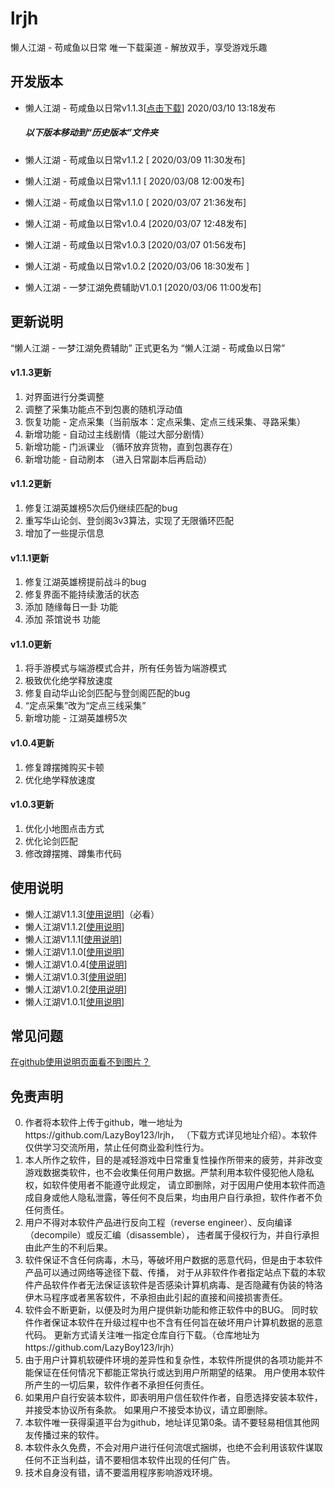 # lrjh
懒人江湖 - 苟咸鱼以日常 唯一下载渠道 - 解放双手，享受游戏乐趣

## 开发版本
- 懒人江湖 - 苟咸鱼以日常v1.1.3[[点击下载](https://github.com/LazyBoy123/lrjh/raw/master/%E6%87%92%E4%BA%BA%E6%B1%9F%E6%B9%96%20-%20%E8%8B%9F%E5%92%B8%E9%B1%BC%E4%BB%A5%E6%97%A5%E5%B8%B8V1.1.2.exe)] 2020/03/10 13:18发布

  ##### 以下版本移动到“历史版本”文件夹

- 懒人江湖 - 苟咸鱼以日常v1.1.2 [ 2020/03/09 11:30发布]

- 懒人江湖 - 苟咸鱼以日常v1.1.1 [ 2020/03/08 12:00发布]

- 懒人江湖 - 苟咸鱼以日常v1.1.0 [ 2020/03/07 21:36发布]

- 懒人江湖 - 苟咸鱼以日常v1.0.4 [2020/03/07 12:48发布]

- 懒人江湖 - 苟咸鱼以日常v1.0.3 [2020/03/07 01:56发布]

- 懒人江湖 - 苟咸鱼以日常v1.0.2 [2020/03/06 18:30发布 ]

- 懒人江湖 - 一梦江湖免费辅助V1.0.1 [2020/03/06 11:00发布]



## 更新说明
“懒人江湖 - 一梦江湖免费辅助” 正式更名为 “懒人江湖 - 苟咸鱼以日常”

#### v1.1.3更新

1. 对界面进行分类调整
2. 调整了采集功能点不到包裹的随机浮动值
3. 恢复功能 - 定点采集（当前版本：定点采集、定点三线采集、寻路采集）
4. 新增功能 - 自动过主线剧情（能过大部分剧情）
5. 新增功能 - 门派课业 （循环放弃货物，直到包裹存在）
6. 新增功能 - 自动刷本 （进入日常副本后再启动）

#### v1.1.2更新
1. 修复江湖英雄榜5次后仍继续匹配的bug
2. 重写华山论剑、登剑阁3v3算法，实现了无限循环匹配
3. 增加了一些提示信息

#### v1.1.1更新

1. 修复江湖英雄榜提前战斗的bug
2. 修复界面不能持续激活的状态
3. 添加 随缘每日一卦 功能
4. 添加 茶馆说书 功能

#### v1.1.0更新

1. 将手游模式与端游模式合并，所有任务皆为端游模式
2. 极致优化绝学释放速度
3. 修复自动华山论剑匹配与登剑阁匹配的bug
4. “定点采集”改为“定点三线采集”
5. 新增功能 - 江湖英雄榜5次

#### v1.0.4更新

1. 修复蹲摆摊购买卡顿
2. 优化绝学释放速度

#### v1.0.3更新
1. 优化小地图点击方式
2. 优化论剑匹配
3. 修改蹲摆摊、蹲集市代码



## 使用说明

- 懒人江湖V1.1.3[[使用说明](https://github.com/LazyBoy123/lrjh/raw/master/%E4%BD%BF%E7%94%A8%E8%AF%B4%E6%98%8E.docx)]（必看）
- 懒人江湖V1.1.2[[使用说明](https://github.com/LazyBoy123/lrjh/raw/master/%E4%BD%BF%E7%94%A8%E8%AF%B4%E6%98%8E.docx)]
- 懒人江湖V1.1.1[[使用说明](https://github.com/LazyBoy123/lrjh/raw/master/%E4%BD%BF%E7%94%A8%E8%AF%B4%E6%98%8E.docx)]
- 懒人江湖V1.1.0[[使用说明](https://github.com/LazyBoy123/lrjh/raw/master/%E4%BD%BF%E7%94%A8%E8%AF%B4%E6%98%8E.docx)]
- 懒人江湖V1.0.4[[使用说明](https://github.com/LazyBoy123/lrjh/blob/master/post/%E8%BD%AF%E4%BB%B6%E4%BD%BF%E7%94%A8%E6%96%B9%E6%B3%95.md)]
- 懒人江湖V1.0.3[[使用说明](https://github.com/LazyBoy123/lrjh/blob/master/post/%E8%BD%AF%E4%BB%B6%E4%BD%BF%E7%94%A8%E6%96%B9%E6%B3%95.md)] 
- 懒人江湖V1.0.2[[使用说明](https://github.com/LazyBoy123/lrjh/blob/master/post/%E8%BD%AF%E4%BB%B6%E4%BD%BF%E7%94%A8%E6%96%B9%E6%B3%95.md)]
- 懒人江湖V1.0.1[[使用说明](https://github.com/LazyBoy123/lrjh/blob/master/post/%E8%BD%AF%E4%BB%B6%E4%BD%BF%E7%94%A8%E6%96%B9%E6%B3%95.md)]



## 常见问题
[在github使用说明页面看不到图片？ ](https://github.com/LazyBoy123/lrjh/blob/master/post/%E7%9C%8B%E4%B8%8D%E5%88%B0github%E7%9A%84%E5%9B%BE%E7%89%87.md)

## 免责声明
0. 作者将本软件上传于github，唯一地址为https://github.com/LazyBoy123/lrjh， （下载方式详见地址介绍）。本软件仅供学习交流所用，禁止任何商业盈利性行为。
1. 本人所作之软件，目的是减轻游戏中日常重复性操作所带来的疲劳，并非改变游戏数据类软件，也不会收集任何用户数据。严禁利用本软件侵犯他人隐私权，如软件使用者不能遵守此规定， 请立即删除，对于因用户使用本软件而造成自身或他人隐私泄露，等任何不良后果，均由用户自行承担，软件作者不负任何责任。 
2. 用户不得对本软件产品进行反向工程（reverse engineer）、反向编译（decompile）或反汇编（disassemble）， 违者属于侵权行为，并自行承担由此产生的不利后果。 
3. 软件保证不含任何病毒，木马，等破坏用户数据的恶意代码，但是由于本软件产品可以通过网络等途径下载、传播， 对于从非软件作者指定站点下载的本软件产品软件作者无法保证该软件是否感染计算机病毒、是否隐藏有伪装的特洛伊木马程序或者黑客软件，不承担由此引起的直接和间接损害责任。 
4. 软件会不断更新，以便及时为用户提供新功能和修正软件中的BUG。 同时软件作者保证本软件在升级过程中也不含有任何旨在破坏用户计算机数据的恶意代码。 更新方式请关注唯一指定仓库自行下载。（仓库地址为https://github.com/LazyBoy123/lrjh）
5. 由于用户计算机软硬件环境的差异性和复杂性，本软件所提供的各项功能并不能保证在任何情况下都能正常执行或达到用户所期望的结果。 用户使用本软件所产生的一切后果，软件作者不承担任何责任。 
6. 如果用户自行安装本软件，即表明用户信任软件作者，自愿选择安装本软件，并接受本协议所有条款。 如果用户不接受本协议，请立即删除。
7. 本软件唯一获得渠道平台为github，地址详见第0条。请不要轻易相信其他网友传播过来的软件。
8. 本软件永久免费，不会对用户进行任何流氓式捆绑，也绝不会利用该软件谋取任何不正当利益，请不要相信本软件出现的任何广告。
9. 技术自身没有错，请不要滥用程序影响游戏环境。

